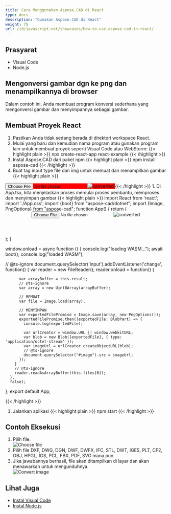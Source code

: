 ```yaml
---
title: Cara Menggunakan Aspose.CAD di React
type: docs
description: "Gunakan Aspose.CAD di React"
weight: 75
url: /id/javascript-net/showcases/how-to-use-aspose-cad-in-react/
---
```


## Prasyarat
- Visual Code
- Node.js

## Mengonversi gambar dgn ke png dan menampilkannya di browser

Dalam contoh ini, Anda membuat program konversi sederhana yang mengonversi gambar dan menyimpannya sebagai gambar.

## Membuat Proyek React

1. Pastikan Anda tidak sedang berada di direktori workspace React.
1. Mulai yang baru dan kemudian nama program atau gunakan program lain untuk membuat proyek seperti Visual Code atau WebStorm:
{{< highlight plain >}}
npx create-react-app react-example
{{< /highlight >}}
1. Instal Aspose.CAD dari paket npm
{{< highlight plain >}}
npm install aspose-cad
{{< /highlight >}}
1. Buat tag input type file dan img untuk memuat dan menampilkan gambar
{{< highlight plain >}}
<span style="background-color: red">
  <input id="file" type="file"/>
  <img alt="converted" id="image" />
</span>
{{< /highlight >}}
1. Di App.tsx, kita menjelaskan proses memulai proses pembantu, memproses dan menyimpan gambar
{{< highlight plain >}}
import React from 'react';
import './App.css';
import {boot} from "aspose-cad/dotnet";
import {Image, PngOptions} from "aspose-cad";
function App() {
  return (
    <div className="App">
      <header className="App-header">
          <input id="file" type="file"/>
          <img alt="converted" id="image" />
      </header>
    </div>
  );
}

window.onload = async function () {
  console.log("loading WASM...");
  await boot();
  console.log("loaded WASM");

  // @ts-ignore
    document.querySelector('input').addEventListener('change', function() {
        var reader = new FileReader();
        reader.onload = function() {

          var arrayBuffer = this.result;
          // @ts-ignore
          var array = new Uint8Array(arrayBuffer);

          // MEMUAT
          var file = Image.load(array);

          // MENYIMPAN
          var exportedFilePromise = Image.save(array, new PngOptions());
          exportedFilePromise.then((exportedFile: BlobPart) => {
            console.log(exportedFile);

            var urlCreator = window.URL || window.webkitURL;
            var blob = new Blob([exportedFile], { type: 'application/octet-stream' });
            var imageUrl = urlCreator.createObjectURL(blob);
            // @ts-ignore
            document.querySelector("#image").src = imageUrl;
          });
        }
        // @ts-ignore
        reader.readAsArrayBuffer(this.files[0]);
      },
      false);
};
export default App;

{{< /highlight >}}
1. Jalankan aplikasi
{{< highlight plain >}}
npm start
{{< /highlight >}}

## Contoh Eksekusi

1. Pilih file.<br>
![Choose file](/_assets/javascript-net/react/choose-file.png)<br>
1. Pilih file DXF, DWG, DGN, DWF, DWFX, IFC, STL, DWT, IGES, PLT, CF2, OBJ, HPGL, IGS, PCL, FBX, PDF, SVG mana pun.
1. Jika jawabannya berhasil, file akan ditampilkan di layar dan akan menawarkan untuk mengunduhnya.<br>
![Convert image](/_assets/javascript-net/react/convert-image.png)<br>

## Lihat Juga

- [Instal Visual Code](https://code.visualstudio.com/)
- [Instal Node.js](https://nodejs.org/en/)

